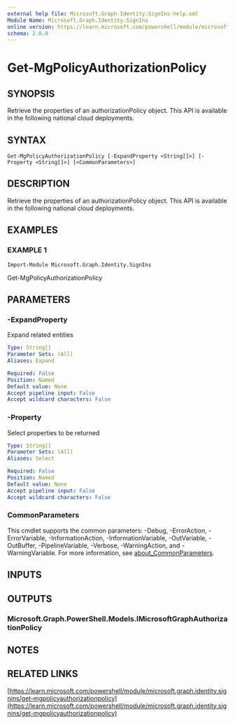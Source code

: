 ```yaml
---
external help file: Microsoft.Graph.Identity.SignIns-help.xml
Module Name: Microsoft.Graph.Identity.SignIns
online version: https://learn.microsoft.com/powershell/module/microsoft.graph.identity.signins/get-mgpolicyauthorizationpolicy
schema: 2.0.0
---
```


# Get-MgPolicyAuthorizationPolicy

## SYNOPSIS
Retrieve the properties of an authorizationPolicy object.
This API is available in the following national cloud deployments.

## SYNTAX

```
Get-MgPolicyAuthorizationPolicy [-ExpandProperty <String[]>] [-Property <String[]>] [<CommonParameters>]
```

## DESCRIPTION
Retrieve the properties of an authorizationPolicy object.
This API is available in the following national cloud deployments.

## EXAMPLES

### EXAMPLE 1
```
Import-Module Microsoft.Graph.Identity.SignIns
```

Get-MgPolicyAuthorizationPolicy

## PARAMETERS

### -ExpandProperty
Expand related entities

```yaml
Type: String[]
Parameter Sets: (All)
Aliases: Expand

Required: False
Position: Named
Default value: None
Accept pipeline input: False
Accept wildcard characters: False
```

### -Property
Select properties to be returned

```yaml
Type: String[]
Parameter Sets: (All)
Aliases: Select

Required: False
Position: Named
Default value: None
Accept pipeline input: False
Accept wildcard characters: False
```

### CommonParameters
This cmdlet supports the common parameters: -Debug, -ErrorAction, -ErrorVariable, -InformationAction, -InformationVariable, -OutVariable, -OutBuffer, -PipelineVariable, -Verbose, -WarningAction, and -WarningVariable. For more information, see [about_CommonParameters](http://go.microsoft.com/fwlink/?LinkID=113216).

## INPUTS

## OUTPUTS

### Microsoft.Graph.PowerShell.Models.IMicrosoftGraphAuthorizationPolicy
## NOTES

## RELATED LINKS

[https://learn.microsoft.com/powershell/module/microsoft.graph.identity.signins/get-mgpolicyauthorizationpolicy](https://learn.microsoft.com/powershell/module/microsoft.graph.identity.signins/get-mgpolicyauthorizationpolicy)

